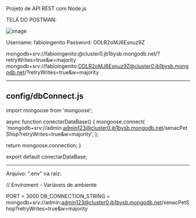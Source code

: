 Projeto de API REST com Node.js

TELA DO POSTMAN:

![image](https://github.com/FabioIngenito/API-NODE/assets/24603753/446be562-b04c-45a5-9779-1e8562770d82)

Username: fabioingenito
Password: ODLR2oMJ6Esnuz9Z

mongodb+srv://fabioingenito:<password>@cluster0.jb1bysb.mongodb.net/?retryWrites=true&w=majority
mongodb+srv://fabioingenito:ODLR2oMJ6Esnuz9Z@cluster0.jb1bysb.mongodb.net/?retryWrites=true&w=majority

---

## config/dbConnect.js

import mongoose from 'mongoose';

async function conectarDataBase() {
mongoose.connect(
'mongodb+srv://admin:admin123@cluster0.jb1bysb.mongodb.net/senacPetShop?retryWrites=true&w=majority',
);

return mongoose.connection;
}

export default conectarDataBase;

---

Arquivo: ".env" na raiz:

// Enviroment - Variáveis de ambiente

PORT = 3000
DB_CONNECTION_STRING = mongodb+srv://admin:admin123@cluster0.jb1bysb.mongodb.net/senacPetShop?retryWrites=true&w=majority
